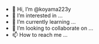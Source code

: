 - 👋 Hi, I’m @koyama223y
- 👀 I’m interested in ...
- 🌱 I’m currently learning ...
- 💞️ I’m looking to collaborate on ...
- 📫 How to reach me ...

<!---
koyama223y/koyama223y is a ✨ special ✨ repository because its `README.md` (this file) appears on your GitHub profile.
You can click the Preview link to take a look at your changes.
--->

